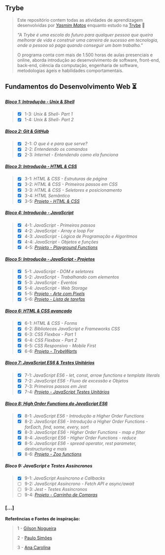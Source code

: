 ## Trybe

>Este repositório contem todas as atividades de aprendizagem desenvolvidas por _[Yasmim Matos](https://www.linkedin.com/in/yasmimmatos)_ enquanto estudo na [Trybe](https://www.betrybe.com/) :rocket:
>
>_"A Trybe é uma escola do futuro para qualquer pessoa que queira melhorar de vida e construir uma carreira de sucesso em tecnologia, onde a pessoa só paga quando conseguir um bom trabalho."_
>
>O programa conta com mais de 1.500 horas de aulas presenciais e online, aborda introdução ao desenvolvimento de software, front-end, back-end, ciência da computação, engenharia de software, metodologias ágeis e habilidades comportamentais.

## Fundamentos do Desenvolvimento Web :hourglass_flowing_sand:

##### [Bloco 1: Introdução - Unix & Shell](https://github.com/Yasmim-Matos/trybe-exercicios/tree/main/MODULO1-FUNDAMENTOS/bloco1_unix-%26-bash)

>- [X] 1-3: _Unix & Shell- Part 1_
>- [X] 1-4: _Unix & Shell- Part 2_

##### [Bloco 2: Git & GitHub](https://github.com/Yasmim-Matos/trybe-exercicios/tree/main/MODULO1-FUNDAMENTOS/bloco2_git-github-e-internet/dia2.1_2.2_2.3)

>- [X] 2-1: _O que é e para que serve?_
>- [X] 2-2: _Entendendo os comandos_
>- [X] 2-3: _Internet - Entendendo como ela funciona_

##### [Bloco 3: Introdução - HTML & CSS](https://github.com/Yasmim-Matos/trybe-exercicios/tree/main/MODULO1-FUNDAMENTOS/bloco3_html-css-estruturas-de-pagina)

>- [X] 3-1: _HTML & CSS - Estruturas de página_
>- [X] 3-2: _HTML & CSS - Primeiros passos em CSS_
>- [X] 3-3: _HTML & CSS - Seletores e posicionamento_
>- [X] 3-4: _HTML Semântico_
>- [X] 3-5: _[Projeto - HTML & CSS](https://github.com/Yasmim-Matos/trybe-projetos/tree/main/MODULO1-FUNDAMENTOS/Projeto%201%20-%20Lessons%20Learned%20(HTML%20e%20CSS))_

##### [Bloco 4: Introdução - JavaScript](https://github.com/Yasmim-Matos/trybe-exercicios/tree/main/MODULO1-FUNDAMENTOS/bloco4_javascript-logica-de-programacao)

>- [X] 4-1: _JavaScript - Primeiros passos_
>- [X] 4-2: _JavaScript - Array e loop For_
>- [X] 4-3: _JavaScript - Lógica de Programação e Algoritmos_
>- [X] 4-4: _JavaScript - Objetos e funções_
>- [X] 4-5: _[Projeto - Playground Functions](https://github.com/Yasmim-Matos/trybe-projetos/tree/main/MODULO1-FUNDAMENTOS/Projeto%202%20-%20Playground%20Functions%20(JS))_

##### [Bloco 5: Introdução - JavaScript - Projetos](https://github.com/Yasmim-Matos/trybe-exercicios/tree/main/MODULO1-FUNDAMENTOS/bloco5_JS--DOM-eventos-webStorage)

>- [X] 5-1: _JavaScript - DOM e seletores_
>- [X] 5-2: _JavaScript - Trabalhando com elementos_
>- [X] 5-3: _JavaScript - Eventos_
>- [X] 5-4: _JavaScript - Web Storage_
>- [X] 5-5: _[Projeto - Arte com Pixels]()_
>- [X] 5-6: _[Projeto - Lista de tarefas]()_

##### [Bloco 6: HTML & CSS avançado](https://github.com/Yasmim-Matos/trybe-exercicios/tree/main/MODULO1-FUNDAMENTOS/bloco6_html-css-forms-flexbox-responsivo)

>- [X] 6-1: _HTML & CSS - Forms_
>- [X] 6-2: _Bibliotecas JavaScript e Frameworks CSS_
>- [X] 6-3: _CSS Flexbox - Part 1_
>- [X] 6-4: _CSS Flexbox - Part 2_
>- [X] 6-5: _CSS Responsivo - Mobile First_
>- [X] 6-6: _[Projeto - TrybeWarts]()_

##### [Bloco 7: JavaScript ES6 & Testes Unitários](https://github.com/Yasmim-Matos/trybe-exercicios/tree/main/MODULO1-FUNDAMENTOS/bloco7_introducao-JS-ES6-testes_unitarios/dia7.1)

>- [X] 7-1: _JavaScript ES6 - let, const, arrow functions e template literals_
>- [X] 7-2: _JavaScript ES6 - Fluxo de excessão e Objetos_
>- [X] 7-3: _Primeiros passos em Jest_
>- [X] 7-4: _[Projeto - JavaScript Testes Unitários]()_

##### [Bloco 8: High Order Functions do JavaScript ES6](https://github.com/Yasmim-Matos/trybe-exercicios/tree/main/MODULO1-FUNDAMENTOS/bloco8_HOF/dia8.1)

>- [X] 8-1: _JavaScript ES6 - Introdução a Higher Order Functions_
>- [X] 8-2: _JavaScript ES6 - Introdução a Higher Order Functions - forEach, find, some, every, sort_
>- [X] 8-3: _JavaScript ES6 - Higher Order Functions - map e filter_
>- [X] 8-4: _JavaScript ES6 - Higher Order Functions - reduce_
>- [X] 8-5: _JavaScript ES6 - spread operator, rest parameter, destructuring e mais_
>- [X] 8-6: _[Projeto - Zoo functions]()_

##### Bloco 9: JavaScript e Testes Assíncronos

>- [X] 9-1: _JavaScript Assíncrono e Callbacks_
>- [ ] 9-2: _JavaScript Assíncrono - Fetch API e async/await_
>- [ ] 9-3: _Jest - Testes Assíncronos_
>- [ ] 9-4: _[Projeto - Carrinho de Compras]()_

### [...]

**Referências e Fontes de inspiração:**

>1 - [Gilson Nogueira](https://github.com/engnogueira)
>
>2 - [Paulo Simões](https://github.com/paulohbsimoes)
>
>3 - [Ana Carolina](https://github.com/gomesanac)
